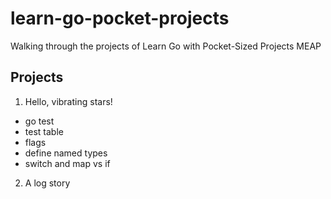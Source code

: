 # learn-go-pocket-projects

Walking through the projects of Learn Go with Pocket-Sized Projects MEAP

## Projects

1. Hello, vibrating stars!

- go test
- test table
- flags
- define named types
- switch and map vs if

2. A log story
